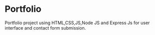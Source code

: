 # Portfolio
Portfolio project using HTML,CSS,JS,Node JS and Express Js for user interface and contact form submission.
